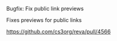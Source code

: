 Bugfix: Fix public link previews

Fixes previews for public links

https://github.com/cs3org/reva/pull/4566
